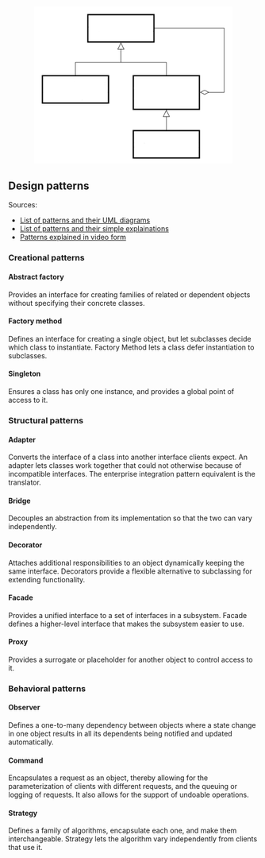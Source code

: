 <p align="center">
  <img width="400" src="images/uml.png" alt="UML diagram"></a>
</p>

## Design patterns

Sources:  
* [List of patterns and their UML diagrams](https://java-design-patterns.com/)
* [List of patterns and their simple explainations](https://github.com/kamranahmedse/design-patterns-for-humans)
* [Patterns explained in video form](https://www.youtube.com/playlist?list=PLrhzvIcii6GNjpARdnO4ueTUAVR9eMBpc)

### Creational patterns

#### Abstract factory

Provides an interface for creating families of related or dependent objects without specifying their concrete classes. 

#### Factory method

Defines an interface for creating a single object, but let subclasses decide which class to instantiate. Factory Method lets a class defer instantiation to subclasses.   

#### Singleton

Ensures a class has only one instance, and provides a global point of access to it.  

### Structural patterns

#### Adapter

Converts the interface of a class into another interface clients expect. An adapter lets classes work together that could not otherwise because of incompatible interfaces. The enterprise integration pattern equivalent is the translator.  

#### Bridge

Decouples an abstraction from its implementation so that the two can vary independently.  

#### Decorator

Attaches additional responsibilities to an object dynamically keeping the same interface. Decorators provide a flexible alternative to subclassing for extending functionality.  

#### Facade

Provides a unified interface to a set of interfaces in a subsystem. Facade defines a higher-level interface that makes the subsystem easier to use.  

#### Proxy

Provides a surrogate or placeholder for another object to control access to it.  

### Behavioral patterns

#### Observer

Defines a one-to-many dependency between objects where a state change in one object results in all its dependents being notified and updated automatically.  

#### Command

Encapsulates a request as an object, thereby allowing for the parameterization of clients with different requests, and the queuing or logging of requests. It also allows for the support of undoable operations.  

#### Strategy

Defines a family of algorithms, encapsulate each one, and make them interchangeable. Strategy lets the algorithm vary independently from clients that use it.  

